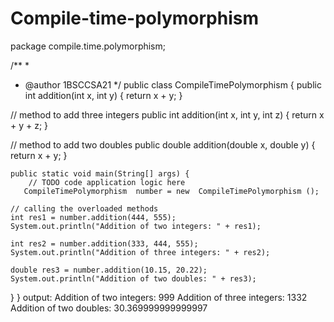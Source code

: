 # Compile-time-polymorphism
package compile.time.polymorphism;

/**
 *
 * @author 1BSCCSA21
 */
public class CompileTimePolymorphism {
     public int addition(int x, int y) {
    return x + y;
  }

  // method to add three integers
  public int addition(int x, int y, int z) {
    return x + y + z;
  }

  // method to add two doubles
  public double addition(double x, double y) {
    return x + y;
  }


    
    public static void main(String[] args) {
        // TODO code application logic here
       CompileTimePolymorphism  number = new  CompileTimePolymorphism ();

    // calling the overloaded methods
    int res1 = number.addition(444, 555);
    System.out.println("Addition of two integers: " + res1);

    int res2 = number.addition(333, 444, 555);
    System.out.println("Addition of three integers: " + res2);

    double res3 = number.addition(10.15, 20.22);
    System.out.println("Addition of two doubles: " + res3);
  }
}
output:
Addition of two integers: 999
Addition of three integers: 1332
Addition of two doubles: 30.369999999999997       



    
    




